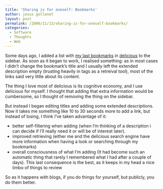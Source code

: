 ```yaml
---
title: 'Sharing is for oneself: Bookmarks'
author: jesus gollonet
layout: post
permalink: /2006/11/13/sharing-is-for-oneself-bookmarks/
categories:
  - Software
  - Thoughts
  - Web
---
```

Some days ago, I added a list with [my last bookmarks][1] in [delicious][2] to the sidebar. As soon as it began to work, I realised something: as in most cases I didn&#8217;t change the bookmark&#8217;s title and I usually left the extended description empty (trusting heavily in tags as a retreival tool), most of the links said very little about its content.

The thing I love most of delicious is its cognitive economy, and I use delicious for myself. I thought that adding that extra information would be cumbersome, so I thought of removing the thing on the sidebar. 

But instead I began editing titles and adding some extended descriptions. Now it takes me something like 10 to 30 seconds more to add a link, but instead of losing, I think I&#8217;ve taken advantage of it:

*   better self-filtering when adding (when I&#8217;m thinking of a description i can decide if I&#8217;ll really need it or will be of interest later).
*   improved retrieving (either me and the delicious search engine have more information when having a look or searching through my bookmarks)
*   overall consciousness of what I&#8217;m adding (It had become such an automatic thing that rarely I remembered what I had after a couple of days). This last consequence is the best, as it keeps in my head a nice limbo of things to review

So as it happens with blogs, if you do things for yourself, but publicly, you do them better.

 [1]: http://del.icio.us/jesusgollonet
 [2]: http://del.icio.us/